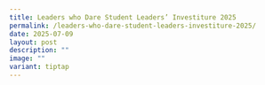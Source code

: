 ```yaml
---
title: Leaders who Dare Student Leaders’ Investiture 2025
permalink: /leaders-who-dare-student-leaders-investiture-2025/
date: 2025-07-09
layout: post
description: ""
image: ""
variant: tiptap
---
```

